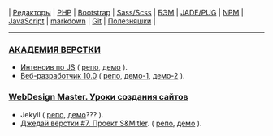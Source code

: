 | 
[Редакторы](readme/Editors.md) | 
[PHP](readme/PHP.md) | 
[Bootstrap](readme/Bootstrap.md) | 
[Sass/Scss](readme/Sass.md) | 
[БЭМ](readme/БЭМ.md) | 
[JADE/PUG](readme/JADE-PUG.md) | 
[NPM](readme/NPM.md) | 
[JavaScript](readme/JavaScript.md) | 
[markdown](readme/markdown.md) | 
[Git](readme/Git.md) | 
[Полезняшки](readme/Useful.md) | 

- - - - - - - - - - - - - - - - - - - - - - - - - - - - - - - - - - - - - - - -
### [АКАДЕМИЯ ВЕРСТКИ](https://glo-academy.ru/frontenddeveloper/)
 - [Интенсив по JS](https://www.youtube.com/watch?v=NHB0OJg9CMU) (
  [репо](https://github.com/vik-vavilikhin/IntensiveJS), 
  [демо](https://vik-vavilikhin.github.io/IntensiveJS/)
  ).  
- [Веб-разработчик 10.0](https://study.up-skills.ru/teach/control/stream/view/id/6290544) (
  [репо](https://github.com/vik-vavilikhin/WebMaster10), 
  [демо-1](https://vik-vavilikhin.github.io/WebMaster10/in-work/dist/),
  [демо-2](https://vik-vavilikhin.github.io/WebMaster10/video_50/dist/)
  ).  
  
### [WebDesign Master. Уроки создания сайтов](https://webdesign-master.ru/)
 - Jekyll (
  [репо](https://github.com/vik-vavilikhin/Jekyll), 
  [демо](https://vik-vavilikhin.github.io/Jekyll/dist/)???
  ).  
 - [Джедай вёрстки #7. Проект S&Mitler](https://www.youtube.com/watch?v=vWfRHtxy81Q&index=17&list=PLyf8LgkO_8q_-ELwz9tlMX8R5gMSRWNto). (
  [репо](https://github.com/vik-vavilikhin/S-Mitler), 
  [демо](https://vik-vavilikhin.github.io/S-Mitler/dist)
  ).  
